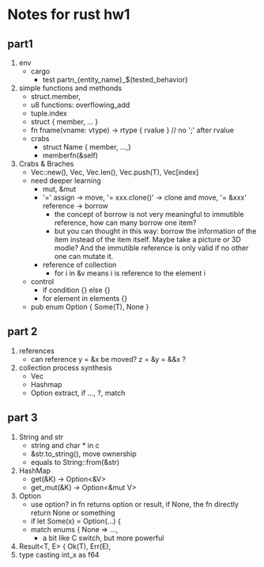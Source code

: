 # Notes for rust hw1
## part1
1. env 
	- cargo
		- test part${n}\_${entity\_name}\_${tested\_behavior}
2. simple functions and methonds
	- struct.member, 
	- u8 functions: overflowing\_add
	- tuple.index
	- struct { member, ... }
	- fn fname(vname: vtype) -> rtype { rvalue } // no ';' after rvalue
	- crabs
		- struct Name {
			member,
			...,}
		- memberfn(&self)
3. Crabs & Braches
	- Vec::new(), Vec<T>, Vec.len(), Vec.push(T), Vec[index]
	- need deeper learning
		- mut, &mut
		- '=' assign -> move, '= xxx.clone()' -> clone and move, '= &xxx' reference -> borrow
			- the concept of borrow is not very meaningful to immutible reference, how can many borrow one item?
			- but you can thought in this way: borrow the information of the item instead of the item itself. Maybe take a picture or 3D modle? And the immutible reference is only valid if no other one can mutate it. 
		- reference of collection
			- for i in &v means i is reference to the element i
	- control
		- if condition {} else {}
		- for element in elements {}
	- pub enum Option<T> {
		Some(T),
		None
		}

## part 2
1. references
	- can reference y = &x be moved? z = &y = &&x ?
2. collection process synthesis
	- Vec
	- Hashmap
	- Option extract, if ..., ?, match

## part 3
1. String and str
	- string and char * in c
	- &str.to\_string(), move ownership
	- equals to String::from(&str)
2. HashMap
	- get(&K) -> Option<&V>
	- get\_mut(&K) -> Option<&mut V>
3. Option
	- use option? in fn returns option or result, if None, the fn directly return None or something
	- if let Some(x) = Option(...) {
	- match enums {
		None => ..., 
		- a bit like C switch, but more powerful	
3. Result<T, E> {
	Ok(T), 
	Err(E),
4. type casting
	int\_x as f64
